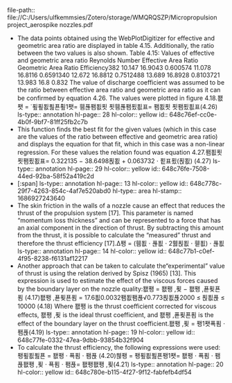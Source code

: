 file-path:: file://C:/Users/ulfkemmsies/Zotero/storage/WMQRQSZP/Micropropulsion project_aerospike nozzles.pdf

- The data points obtained using the WebPlotDigitizer for effective and geometric area ratio are displayed in table 4.15. Additionally, the ratio between the two values is also shown. Table 4.15: Values of effective and geometric area ratio Reynolds Number Effective Area Ratio Geometric Area Ratio Efficiency382 10.147 16.9043 0.600574 11.078 16.8116 0.6591340 12.672 16.8812 0.7512488 13.689 16.8928 0.8103721 13.983 16.8 0.832 The value of discharge coefficient was assumed to be the ratio between effective area ratio and geometric area ratio as it can be confirmed by equation 4.26. The values were plotted in figure 4.18.퐶퐷 = ̇ 푚푚푒푎푠̇푚1퐷= 휌푢퐴푒푓 푓휌푢퐴푔푒표= 퐴푒푓 푓퐴푔푒표(4.26)
  ls-type:: annotation
  hl-page:: 28
  hl-color:: yellow
  id:: 648c76ef-cc0e-4b0f-9bf7-81ff25fb2c7b
- This function finds the best fit for the given values (which in this case are the values of the ratio between effective and geometric area ratio) and displays the equation for that fit, which in this case was a non-linear regression. For these values the relation found was equation 4.27.퐴푒푓 푓퐴푔푒표= 0.322135 − 38.6498푅푒 + 0.063732 ⋅ 푙표푔(푅푒) (4.27)
  ls-type:: annotation
  hl-page:: 29
  hl-color:: yellow
  id:: 648c76fe-7508-44ed-92ba-58f52a419c2d
- [:span]
  ls-type:: annotation
  hl-page:: 13
  hl-color:: yellow
  id:: 648c778c-29f7-4263-854c-4af7e520abd0
  hl-type:: area
  hl-stamp:: 1686927243640
- The skin friction in the walls of a nozzle cause an effect that reduces the thrust of the propulsion system [17]. This parameter is named “momentum loss thickness” and can be represented to a force that has an axial component in the direction of thrust. By subtracting this amount from the thrust, it is possible to calculate the “measured” thrust and therefore the thrust efficiency [17].Δ퐹 = (휌푒 ⋅ 푢푒 ⋅ 2휋푅푒 ⋅ 휃푒) ⋅ 푢푒
  ls-type:: annotation
  hl-page:: 14
  hl-color:: yellow
  id:: 648c77b1-c0ef-4f95-8238-f6131af12217
- Another approach that can be taken to calculate the“experimental” value of thrust is using the relation derived by Spisz (1965) [13]. This expression is used to estimate the effect of the viscous forces caused by the boundary layer on the nozzle quality:퐶퐹 = 퐶퐹 ,푖 − 퐶퐹 ,푣푖푠푐 (4.17)퐶퐹 ,푣푖푠푐 = 17.6푒0.0032퐴푒퐴푡√0.773푅푒푡2000 ≤ 푅푒푡 ≤ 10000 (4.18) Where 퐶퐹 is the thrust coefficient corrected for viscous effects, 퐶퐹 ,푖 is the ideal thrust coefficient, and 퐶퐹 ,푣푖푠푐 is the effect of the boundary layer on the thrust coefficient.퐶퐹 ,푖 = 퐹1퐷푝푐 ⋅ 퐴푡(4.19)
  ls-type:: annotation
  hl-page:: 19
  hl-color:: yellow
  id:: 648c77fe-0332-47ea-9dbb-93854b32f904
- To calculate the thrust efficiency, the following expressions were used:퐹푚푒푎푠 = 퐶퐹 ⋅ 푝푐 ⋅ 퐴푡 (4.20)휂퐹 = 퐹푚푒푎푠퐹1퐷= 퐶퐹 ⋅ 푝푐 ⋅ 퐴푡퐶퐹 ,푖 ⋅ 푝푐 ⋅ 퐴푡= 퐶퐹퐶퐹 ,푖(4.21)
  ls-type:: annotation
  hl-page:: 20
  hl-color:: yellow
  id:: 648c780e-b115-4f27-9f12-fabfefb4df54